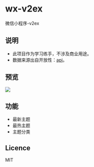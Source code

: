 # wx-v2ex
微信小程序-v2ex

## 说明

- 此项目作为学习练手，不涉及商业用途。
- 数据来源出自开放性：[api](https://www.v2ex.com/p/7v9TEc53)。


## 预览
  
  ![]('./screenDemo.gif')

## 功能

- 最新主题
- 最热主题
- 主题分类

## Licence
MIT